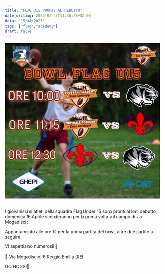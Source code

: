 ```yaml
---
title: "FLAG U15 PRONTI AL DEBUTTO"
date_writing: 2023-04-15T11:30:28+02:00
data: "15/04/2023"
tags: ["flag","academy"]
draft: false
---
```


<center>
<img class="articolo" src="../img/2023/flag_u15_primo_bowl.jpg">
</center>
<br />

I giovanissimi atleti della squadra Flag Under 15 sono pronti al loro debutto, domenica 16 Aprile scenderanno per la prima volta sul campo di via Mogadiscio!  

Appuntamento alle ore 10 per la prima partita del bowl, altre due partite a seguire.  
  
Vi aspettiamo numerosi! 🏈⁣  
⁣  
📍 Via Mogadiscio, 6 Reggio Emilia (RE)  
  
GO HOGS!🏈⁣  
⁣

